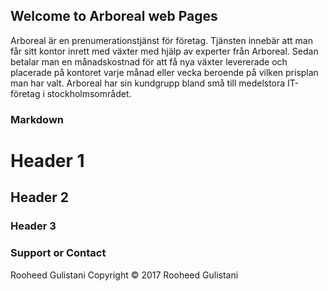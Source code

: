 ## Welcome to Arboreal web Pages

Arboreal är en prenumerationstjänst för företag. Tjänsten innebär att man får sitt kontor inrett med växter med hjälp av experter från Arboreal. Sedan betalar man en månadskostnad för att få nya växter levererade och placerade på kontoret varje månad eller vecka beroende på vilken prisplan man har valt. Arboreal har sin kundgrupp bland små till medelstora IT-företag i stockholmsområdet.

### Markdown

# Header 1
## Header 2
### Header 3

### Support or Contact

Rooheed Gulistani
Copyright © 2017 Rooheed Gulistani
